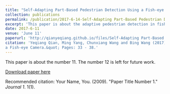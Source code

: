 ```yaml
---
title: "Self-Adapting Part-Based Pedestrian Detection Using a Fish-eye Camera"
collection: publications
permalink: /publication/2017-6-14-Self-Adapting Part-Based Pedestrian Detection Using a Fish-eye Camera
excerpt: 'This paper is about the adaptive pedestrian detection in fish-eye images.'
date: 2017-6-11
venue: 'June 11'
paperurl: 'http://qianyeqiang.github.io/files/Self-Adapting Part-Based Pedestrian Detection Using a Fish-eye Camera.pdf'
citation: 'Yeqiang Qian, Ming Yang, Chunxiang Wang and Bing Wang (2017). &quot;Self-Adapting Part-Based Pedestrian Detection Using 
a Fish-eye Camera.&quot; Pages: 33 - 38.'
---
```

This paper is about the number 11. The number 12 is left for future work.

[Download paper here](http://qianyeqiang.github.io/files/paper1.pdf)

Recommended citation: Your Name, You. (2009). "Paper Title Number 1." <i>Journal 1</i>. 1(1).
